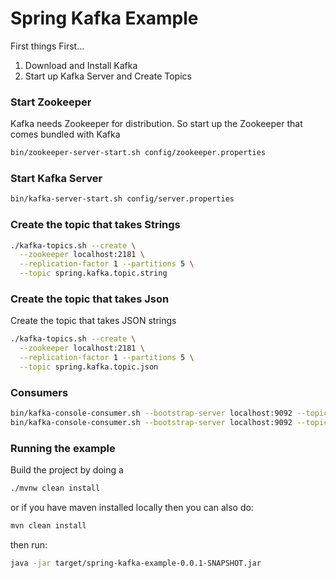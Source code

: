 # Spring Kafka Example

First things First...

1. Download and Install Kafka
2. Start up Kafka Server and Create Topics

### Start Zookeeper

Kafka needs Zookeeper for distribution. So start up the Zookeeper that comes bundled with Kafka

```bash
bin/zookeeper-server-start.sh config/zookeeper.properties
```

### Start Kafka Server

```bash
bin/kafka-server-start.sh config/server.properties
```

### Create the topic that takes Strings

```bash
./kafka-topics.sh --create \
  --zookeeper localhost:2181 \
  --replication-factor 1 --partitions 5 \
  --topic spring.kafka.topic.string
```

### Create the topic that takes Json

Create the topic that takes JSON strings

```bash
./kafka-topics.sh --create \
  --zookeeper localhost:2181 \
  --replication-factor 1 --partitions 5 \
  --topic spring.kafka.topic.json
```

### Consumers

```bash
bin/kafka-console-consumer.sh --bootstrap-server localhost:9092 --topic spring.kafka.topic.string --from-beginning
bin/kafka-console-consumer.sh --bootstrap-server localhost:9092 --topic spring.kafka.topic.json --from-beginning
```

### Running the example

Build the project by doing a

```bash
./mvnw clean install
```

or if you have maven installed locally then you can also do:

```bash
mvn clean install
```

then run:

```bash
java -jar target/spring-kafka-example-0.0.1-SNAPSHOT.jar
```